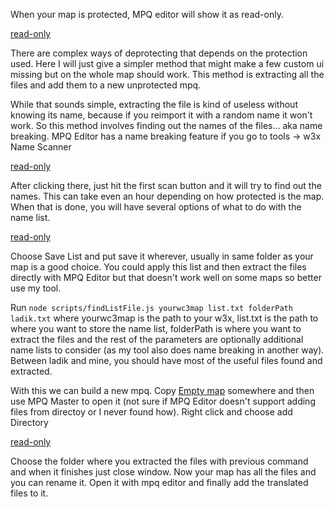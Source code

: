 When your map is protected, MPQ editor will show it as read-only.

[read-only](images/read_only.png)

There are complex ways of deprotecting that depends on the protection used. Here I will just give a simpler method that might make a few custom ui missing but on the whole map should work. This method is extracting all the files and add them to a new unprotected mpq. 

While that sounds simple, extracting the file is kind of useless without knowing its name, because if you reimport it with a random name it won't work. So this method involves finding out the names of the files... aka name breaking. MPQ Editor has a name breaking feature if you go to tools -> w3x Name Scanner

[read-only](images/name_scanner.png)

After clicking there, just hit the first scan button and it will try to find out the names. This can take even an hour depending on how protected is the map. When that is done, you will have several options of what to do with the name list.

[read-only](images/name_scanner_list.png)

Choose Save List and put save it wherever, usually in same folder as your map is a good choice. You could apply this list and then extract the files directly with MPQ Editor but that doesn't work well on some maps so better use my tool.

Run `node scripts/findListFile.js yourwc3map list.txt folderPath ladik.txt` where yourwc3map is the path to your w3x, list.txt is the path to where you want to store the name list, folderPath is where you want to extract the files and the rest of the parameters are optionally additional name lists to consider (as my tool also does name breaking in another way). Between ladik and mine, you should have most of the useful files found and extracted.

With this we can build a new mpq. Copy [Empty map](data/emptyMap.w3x) somewhere and then use MPQ Master to open it (not sure if MPQ Editor doesn't support adding files from directoy or I never found how). Right click and choose add Directory

[read-only](images/mpq_master.png)

Choose the folder where you extracted the files with previous command and when it finishes just close window. Now your map has all the files and you can rename it. Open it with mpq editor and finally add the translated files to it.


